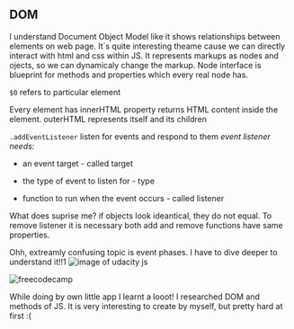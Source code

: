 ## DOM 
I understand Document Object Model like it shows relationships between elements on web page. It`s quite interesting theame cause we can directly interact with html and css within JS. It represents markups as nodes and ojects, so we can dynamicaly change the markup. Node interface is blueprint for methods and properties which every real node has.

`$0` refers to particular element

Every element has innerHTML property returns HTML content inside the element. outerHTML represents itself and its children 

`.addEventListener` listen for events and respond to them 
*event listener needs:*

* an event target - called target

* the type of event to listen for - type 

* function to run when the event occurs - called listener

What does suprise me?
if objects look ideantical, they do not equal. 
To remove listener it is necessary both add and remove functions have same properties.

Ohh, extreamly confusing topic is event phases. I have to dive deeper to understand it!!1
![image of udacity js](https://github.com/yulyasystem/kottans-frontend/blob/master/6%20task_js_dom/dom_course.png) 

![freecodecamp](https://github.com/yulyasystem/kottans-frontend/blob/master/6%20task_js_dom/2part_free_code.png) 

While doing by own little app I learnt a looot! I researched DOM and methods of JS. It is very interesting to create by myself, but pretty hard at first :(  